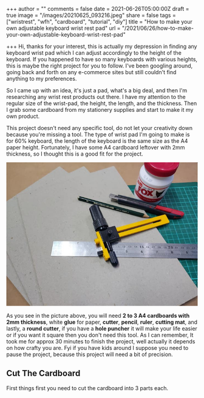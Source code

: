 +++
author = ""
comments = false
date = 2021-06-26T05:00:00Z
draft = true
image = "/images/20210625_093216.jpeg"
share = false
tags = ["wristrest", "wfh", "cardboard", "tutorial", "diy"]
title = "How to make your own adjustable keyboard wrist rest pad"
url = "/2021/06/26/how-to-make-your-own-adjustable-keyboard-wrist-rest-pad"

+++
Hi, thanks for your interest, this is actually my depression in finding any keyboard wrist pad which I can adjust accordingly to the height of the keyboard. If you happened to have so many keyboards with various heights, this is maybe the right project for you to follow. I've been googling around, going back and forth on any e-commerce sites but still couldn't find anything to my preferences.

So I came up with an idea, it's just a pad, what's a big deal, and then I'm researching any wrist rest products out there. I have my attention to the regular size of the wrist-pad, the height, the length, and the thickness. Then I grab some cardboard from my stationery supplies and start to make it my own product.

This project doesn't need any specific tool, do not let your creativity down because you're missing a tool. The type of wrist pad I'm going to make is for 60% keyboard, the length of the keyboard is the same size as the A4 paper height. Fortunately, I have some A4 cardboard leftover with 2mm thickness, so I thought this is a good fit for the project.

![](/images/20210625_094151.jpg)

As you see in the picture above, you will need **2 to 3 A4 cardboards with 2mm thickness**, white **glue** for paper, **cutter**, **pencil**, **ruler**, **cutting mat**, and lastly, a **round cutter**, if you have a **hole puncher** it will make your life easier or if you want it square then you don't need this tool. As I can remember, It took me for approx 30 minutes to finish the project, well actually it depends on how crafty you are. Fyi if you have kids around I suppose you need to pause the project, because this project will need a bit of precision. 

## Cut The Cardboard

First things first you need to cut the cardboard into 3 parts each.